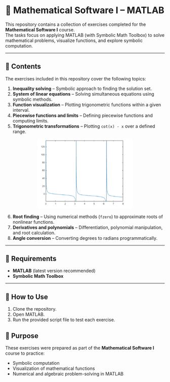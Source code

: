 # 📘 Mathematical Software I – MATLAB

This repository contains a collection of exercises completed for the **Mathematical Software I** course.  
The tasks focus on applying MATLAB (with Symbolic Math Toolbox) to solve mathematical problems, visualize functions, and explore symbolic computation.

---

## 📑 Contents
The exercises included in this repository cover the following topics:

1. **Inequality solving** – Symbolic approach to finding the solution set.  
2. **System of linear equations** – Solving simultaneous equations using symbolic methods.  
3. **Function visualization** – Plotting trigonometric functions within a given interval.  
4. **Piecewise functions and limits** – Defining piecewise functions and computing limits.  
5. **Trigonometric transformations** – Plotting `cot(x) - x` over a defined range.  

<p align="center">
  <img src="cot(x)-x.png" width="300">
</p>

6. **Root finding** – Using numerical methods (`fzero`) to approximate roots of nonlinear functions.  
7. **Derivatives and polynomials** – Differentiation, polynomial manipulation, and root calculation.  
8. **Angle conversion** – Converting degrees to radians programmatically.

---

## 🔧 Requirements
- **MATLAB** (latest version recommended)  
- **Symbolic Math Toolbox**  

---

## 🚀 How to Use
1. Clone the repository.
2. Open MATLAB.
3. Run the provided script file to test each exercise.

## 🎯 Purpose

These exercises were prepared as part of the **Mathematical Software I** course to practice:

- Symbolic computation  
- Visualization of mathematical functions  
- Numerical and algebraic problem-solving in MATLAB  
